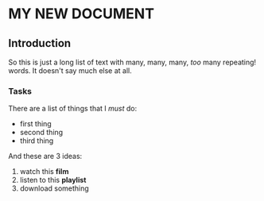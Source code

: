 # MY NEW DOCUMENT

## Introduction
So this is just a long list of text with many, many, many, _too_ many repeating! words. It doesn't say much else at all.

### Tasks

There are a list of things that I _must_ do:

- first thing
- second thing
- third thing

And these are 3 ideas:

1. watch this **film**
2. listen to this **playlist**
3. download something
